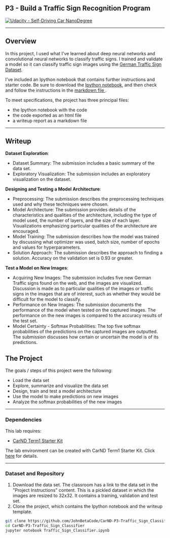 ## P3 - Build a Traffic Sign Recognition Program
[![Udacity - Self-Driving Car NanoDegree](https://s3.amazonaws.com/udacity-sdc/github/shield-carnd.svg)](http://www.udacity.com/drive)

---
Overview
---
In this project, I used what I've learned about deep neural networks and convolutional neural networks to classify traffic signs. I trained and validate a model so it can classify traffic sign images using the [German Traffic Sign Dataset](http://benchmark.ini.rub.de/?section=gtsrb&subsection=dataset).

I've included an Ipython notebook that contains further instructions and starter code. Be sure to download the [Ipython notebook](https://github.com/JohnBetaCode/CarND-P3-Traffic_Sign_Classifier/blob/master/Traffic_Sign_Classifier.ipynb), and then check and follow the instructions in the [markdown file ](https://github.com/JohnBetaCode/CarND-P3-Traffic_Sign_Classifier/blob/master/Traffic_Sign_Classifier.md). 

To meet specifications, the project has three principal files: 
* the Ipython notebook with the code
* the code exported as an html file
* a writeup report as a markdown file

---
Writeup
---
**Dataset Exploration**:  
* Dataset Summary: The submission includes a basic summary of the data set.
* Exploratory Visualization: The submission includes an exploratory visualization on the dataset.

**Designing and Testing a Model Architecture**:
* Preprocessing: The submission describes the preprocessing techniques used and why these techniques were chosen.
* Model Architecture: The submission provides details of the characteristics and qualities of the architecture, including the type of model used, the number of layers, and the size of each layer. Visualizations emphasizing particular qualities of the architecture are encouraged.
* Model Training: The submission describes how the model was trained by discussing what optimizer was used, batch size, number of epochs and values for hyperparameters.
* Solution Approach: The submission describes the approach to finding a solution. Accuracy on the validation set is 0.93 or greater.

**Test a Model on New Images**:
* Acquiring New Images: The submission includes five new German Traffic signs found on the web, and the images are visualized. Discussion is made as to particular qualities of the images or traffic signs in the images that are of interest, such as whether they would be difficult for the model to classify.
* Performance on New Images: The submission documents the performance of the model when tested on the captured images. The performance on the new images is compared to the accuracy results of the test set.
* Model Certainty - Softmax Probabilities: The top five softmax probabilities of the predictions on the captured images are outputted. The submission discusses how certain or uncertain the model is of its predictions.

The Project
---
The goals / steps of this project were the following:
* Load the data set
* Explore, summarize and visualize the data set
* Design, train and test a model architecture
* Use the model to make predictions on new images
* Analyze the softmax probabilities of the new images

---
### Dependencies
This lab requires:

* [CarND Term1 Starter Kit](https://github.com/udacity/CarND-Term1-Starter-Kit)

The lab environment can be created with CarND Term1 Starter Kit. Click [here](https://github.com/udacity/CarND-Term1-Starter-Kit/blob/master/README.md) for details.

---
### Dataset and Repository

1. Download the data set. The classroom has a link to the data set in the "Project Instructions" content. This is a pickled dataset in which  the images are resized to 32x32. It contains a training, validation and test set.
2. Clone the project, which contains the Ipython notebook and the writeup template.
```sh
git clone https://github.com/JohnBetaCode/CarND-P3-Traffic_Sign_Classifier.git
cd CarND-P3-Traffic_Sign_Classifier
jupyter notebook Traffic_Sign_Classifier.ipynb
```

